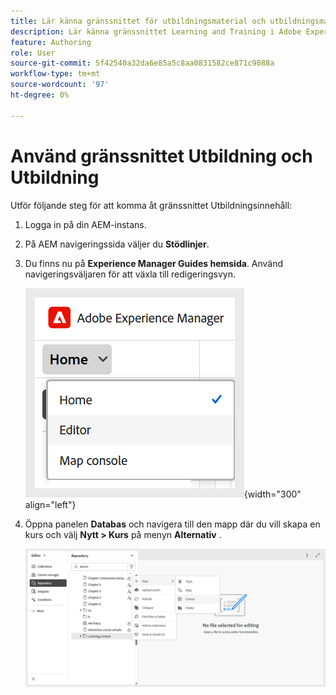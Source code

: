 ```yaml
---
title: Lär känna gränssnittet för utbildningsmaterial och utbildningsmaterial
description: Lär känna gränssnittet Learning and Training i Adobe Experience Manager Guides.
feature: Authoring
role: User
source-git-commit: 5f42540a32da6e85a5c8aa0831582ce871c9088a
workflow-type: tm+mt
source-wordcount: '97'
ht-degree: 0%

---
```


# Använd gränssnittet Utbildning och Utbildning

Utför följande steg för att komma åt gränssnittet Utbildningsinnehåll:

1. Logga in på din AEM-instans.
2. På AEM navigeringssida väljer du **Stödlinjer**.
3. Du finns nu på **Experience Manager Guides hemsida**. Använd navigeringsväljaren för att växla till redigeringsvyn.

   ![](assets/aem-navigation-switcher.png){width="300" align="left"}

4. Öppna panelen **Databas** och navigera till den mapp där du vill skapa en kurs och välj **Nytt > Kurs** på menyn **Alternativ** .

   ![](assets/create-new-course.png)








